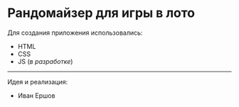 # Рандомайзер для игры в лото
Для создания приложения использовались:

* HTML
* CSS
* JS (*в разработке*)

------

Идея и реализация:

* Иван Ершов

